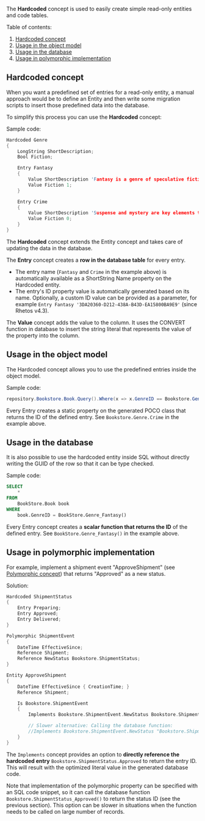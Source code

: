 The **Hardcoded** concept is used to easily create simple read-only entities and code tables.

Table of contents:

1. [Hardcoded concept](#hardcoded-concept)
2. [Usage in the object model](#usage-in-the-object-model)
3. [Usage in the database](#usage-in-the-database)
4. [Usage in polymorphic implementation](#usage-in-polymorphic-implementation)

## Hardcoded concept

When you want a predefined set of entries for a read-only entity, a manual approach would be to define an Entity and
then write some migration scripts to insert those predefined data into the database.

To simplify this process you can use the **Hardcoded** concept:

Sample code:

```C
Hardcoded Genre
{
    LongString ShortDescription;
    Bool Fiction;

    Entry Fantasy
    {
        Value ShortDescription 'Fantasy is a genre of speculative fiction set in a fictional universe';
        Value Fiction 1;
    }

    Entry Crime
    {
        Value ShortDescription 'Suspense and mystery are key elements that are nearly ubiquitous to the genre';
        Value Fiction 0;
    }
}
```

The **Hardcoded** concept extends the Entity concept and takes care of updating the data in the database.

The **Entry** concept creates a **row in the database table** for every entry.

* The entry name (`Fantasy` and `Crime` in the example above) is automatically available as a ShortString Name property on the Hardcoded entity.
* The entry's ID property value is automatically generated based on its name.
  Optionally, a custom ID value can be provided as a parameter,
  for example `Entry Fantasy '3DA20360-D212-438A-B43D-EA15800BA9E9'` (since Rhetos v4.3).

The **Value** concept adds the value to the column.
It uses the CONVERT function in database to insert the string literal that represents the value of the property into the column.

## Usage in the object model

The Hardcoded concept allows you to use the predefined entries inside the object model.

Sample code:

```CS
repository.Bookstore.Book.Query().Where(x => x.GenreID == Bookstore.Genre.Crime);
```

Every Entry creates a static property on the generated POCO class that returns the ID of the defined entry.
See `Bookstore.Genre.Crime` in the example above.

## Usage in the database

It is also possible to use the hardcoded entity inside SQL without directly writing the GUID of the row so that it can be type checked.

Sample code:

```SQL
SELECT
    *
FROM
    BookStore.Book book
WHERE
    book.GenreID = BookStore.Genre_Fantasy()
```

Every Entry concept creates a **scalar function that returns the ID** of the defined entry.
See `BookStore.Genre_Fantasy()` in the example above.

## Usage in polymorphic implementation

For example, implement a shipment event "ApproveShipment" (see [Polymorphic concept](Polymorphic-concept))
that returns "Approved" as a new status.

Solution:

```C
Hardcoded ShipmentStatus
{
    Entry Preparing;
    Entry Approved;
    Entry Delivered;
}

Polymorphic ShipmentEvent
{
    DateTime EffectiveSince;
    Reference Shipment;
    Reference NewStatus Bookstore.ShipmentStatus;
}

Entity ApproveShipment
{
    DateTime EffectiveSince { CreationTime; }
    Reference Shipment;

    Is Bookstore.ShipmentEvent
    {
        Implements Bookstore.ShipmentEvent.NewStatus Bookstore.ShipmentStatus.Approved;

        // Slower alternative: Calling the database function:
        //Implements Bookstore.ShipmentEvent.NewStatus "Bookstore.ShipmentStatus_Approved()";
    }
}
```

The `Implements` concept provides an option to **directly reference the hardcoded
entry** `Bookstore.ShipmentStatus.Approved` to return the entry ID.
This will result with the optimized literal value in the generated database code.

Note that implementation of the polymorphic property can be specified with an SQL code snippet,
so it can call the database function `Bookstore.ShipmentStatus_Approved()` to return the status ID
(see the previous section). This option can be slower in situations when the function needs
to be called on large number of records.
